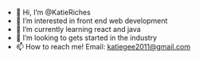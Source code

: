 - 👋 Hi, I’m @KatieRiches
- 👀 I’m interested in front end web development
- 🌱 I’m currently learning react and java
- 💞️ I’m looking to gets started in the industry
- 📫 How to reach me! Email: katiegee2011@gmail.com

<!---
KatieRiches/KatieRiches is a ✨ special ✨ repository because its `README.md` (this file) appears on your GitHub profile.
You can click the Preview link to take a look at your changes.
--->

